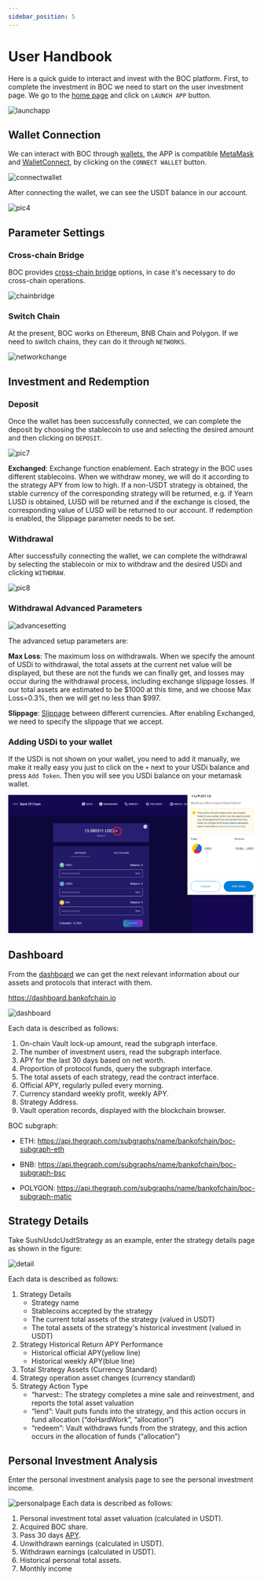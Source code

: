 ```yaml
---
sidebar_position: 5
---
```


# User Handbook

Here is a quick guide to interact and invest with the BOC platform.
First, to complete the investment in BOC we need to start on the user investment page. We go to the [home page](https://bankofchain.io/#/) and click on `LAUNCH APP` button.

![launchapp](/images/launchapp.png)

## Wallet Connection

We can interact with BOC through [wallets](appendix#wallet), the APP is compatible [MetaMask](https://metamask.io/) and [WalletConnect](https://walletconnect.com/), by clicking on the `CONNECT WALLET` button.

![connectwallet](/images/connectwallet.png)

After connecting the wallet, we can see the USDT balance in our account.

![pic4](/images/pic-4.png)

## Parameter Settings

### Cross-chain Bridge

BOC provides [cross-chain bridge](appendix#bridge) options, in case it's necessary to do cross-chain operations.

![chainbridge](/images/chainbridge.png)

### Switch Chain

At the present, BOC works on Ethereum, BNB Chain and Polygon. If we need to switch chains, they can do it through `NETWORKS`.

![networkchange](/images/networkchange.png)

## Investment and Redemption

### Deposit

 Once the wallet has been successfully connected, we can complete the deposit by choosing the stablecoin to use and selecting the desired amount and then clicking on `DEPOSIT`.

![pic7](/images/pic-7.png)

**Exchanged**: Exchange function enablement. Each strategy in the BOC uses different stablecoins. When we withdraw money, we will do it according to the strategy APY from low to high. If a non-USDT strategy is obtained, the stable currency of the corresponding strategy will be returned, e.g. if Yearn LUSD is obtained, LUSD will be returned and if the exchange is closed, the corresponding value of LUSD will be returned to our account. If redemption is enabled, the Slippage parameter needs to be set.

### Withdrawal

After successfully connecting the wallet, we can complete the withdrawal by selecting the stablecoin or mix to withdraw and the desired USDi and clicking `WITHDRAW`.

![pic8](/images/pic-8.png)

### Withdrawal Advanced Parameters

![advancesetting](/images/advancesetting.png)

The advanced setup parameters are:

**Max Loss**: The maximum loss on withdrawals. When we specify the amount of USDi to withdrawal, the total assets at the current net value will be displayed, but these are not the funds we can finally get, and losses may occur during the withdrawal process, including exchange slippage losses. If our total assets are estimated to be $1000 at this time, and we choose Max Loss=0.3%, then we will get no less than $997.

**Slippage**: [Slippage](appendix#slippage) between different currencies. After enabling Exchanged, we need to specify the slippage that we accept.

### Adding USDi to your wallet

If the USDi is not shown on your wallet, you need to add it manually, we make it really easy you just to click on the `+` next to your USDi balance and press `Add Token`. Then you will see you USDi balance on your metamask wallet.

![addtoken](/images/addtoken.png)

## Dashboard

From the [dashboard](appendix#dashboard) we can get the next relevant information about our assets and protocols that interact with them.

<https://dashboard.bankofchain.io>

![dashboard](/images/dashboard.jpg)

Each data is described as follows:

1. On-chain Vault lock-up amount, read the subgraph interface.
2. The number of investment users, read the subgraph interface.
3. APY for the last 30 days based on net worth.
4. Proportion of protocol funds, query the subgraph interface.
5. The total assets of each strategy, read the contract interface.
6. Official APY, regularly pulled every morning.
7. Currency standard weekly profit, weekly APY.
8. Strategy Address.
9. Vault operation records, displayed with the blockchain browser.

BOC subgraph:

- ETH: <https://api.thegraph.com/subgraphs/name/bankofchain/boc-subgraph-eth>

- BNB: <https://api.thegraph.com/subgraphs/name/bankofchain/boc-subgraph-bsc>

- POLYGON: <https://api.thegraph.com/subgraphs/name/bankofchain/boc-subgraph-matic>

## Strategy Details

Take SushiUsdcUsdtStrategy as an example, enter the strategy details page as shown in the figure:

![detail](/images/detail.jpg)

Each data is described as follows:

1. Strategy Details
      - Strategy name
      - Stablecoins accepted by the strategy
      - The current total assets of the strategy (valued in USDT)
      - The total assets of the strategy's historical investment (valued in USDT)
2. Strategy Historical Return APY Performance
      - Historical official APY(yellow line)
      - Historical weekly APY(blue line)
3. Total Strategy Assets (Currency Standard)
4. Strategy operation asset changes (currency standard)
5. Strategy Action Type
      - “harvest:: The strategy completes a mine sale and reinvestment, and reports the total asset valuation
      - “lend”: Vault puts funds into the strategy, and this action occurs in fund allocation (“doHardWork”, “allocation”)
      - “redeem”: Vault withdraws funds from the strategy, and this action occurs in the allocation of funds (“allocation”)

## Personal Investment Analysis

Enter the personal investment analysis page to see the personal investment income.

![personalpage](/images/personalpage.jpg)
Each data is described as follows:

1. Personal investment total asset valuation (calculated in USDT).
2. Acquired BOC share.
3. Pass 30 days [APY](appendix#annual-yield-apy).
4. Unwithdrawn earnings (calculated in USDT).
5. Withdrawn earnings (calculated in USDT).
6. Historical personal total assets.
7. Monthly income
